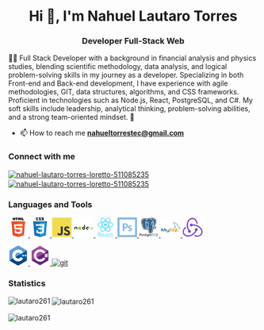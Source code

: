 <h1 align="center">Hi 👋, I'm Nahuel Lautaro Torres</h1>
<h3 align="center">Developer Full-Stack Web</h3>

👨‍💻 Full Stack Developer with a background in financial analysis and physics studies, blending scientific methodology, data analysis, and logical problem-solving skills in my journey as a developer. Specializing in both Front-end and Back-end development, I have experience with agile methodologies, GIT, data structures, algorithms, and CSS frameworks. Proficient in technologies such as Node.js, React, PostgreSQL, and C#. My soft skills include leadership, analytical thinking, problem-solving abilities, and a strong team-oriented mindset. 🚀

- 📫 How to reach me **nahueltorrestec@gmail.com**

<h3 align="left">Connect with me</h3>
<p align="left">
<a href="https://linkedin.com/in/nahuel-lautaro-torres-loretto-511085235" target="blank"><img align="center" src="https://raw.githubusercontent.com/rahuldkjain/github-profile-readme-generator/master/src/images/icons/Social/linked-in-alt.svg" alt="nahuel-lautaro-torres-loretto-511085235" height="30" width="40" /></a> <a href="mailto:nahueltorrestec@gmail.com" target="blank"><img align="center" src="https://res.cloudinary.com/dmusnfifn/image/upload/v1697686961/portafolio/logos/n0vkbugl5nsdal01uh78.png" alt="nahuel-lautaro-torres-loretto-511085235" height="30" width="40" /></a>
</p>



<h3 align="left">Languages and Tools</h3>
<p align="left"> <a href="https://www.w3.org/html/" target="_blank" rel="noreferrer"> <img src="https://raw.githubusercontent.com/devicons/devicon/master/icons/html5/html5-original-wordmark.svg" alt="html5" width="40" height="40"/> </a> <a href="https://www.w3schools.com/css/" target="_blank" rel="noreferrer"> <img src="https://raw.githubusercontent.com/devicons/devicon/master/icons/css3/css3-original-wordmark.svg" alt="css3" width="40" height="40"/> </a> <a href="https://developer.mozilla.org/en-US/docs/Web/JavaScript" target="_blank" rel="noreferrer"> <img src="https://raw.githubusercontent.com/devicons/devicon/master/icons/javascript/javascript-original.svg" alt="javascript" width="40" height="40"/> </a> <a href="https://nodejs.org" target="_blank" rel="noreferrer"> <img src="https://raw.githubusercontent.com/devicons/devicon/master/icons/nodejs/nodejs-original-wordmark.svg" alt="nodejs" width="40" height="40"/> </a> <a href="https://reactjs.org/" target="_blank" rel="noreferrer"> <img src="https://raw.githubusercontent.com/devicons/devicon/master/icons/react/react-original-wordmark.svg" alt="react" width="40" height="40"/> </a> <a href="https://www.photoshop.com/en" target="_blank" rel="noreferrer"> <img src="https://raw.githubusercontent.com/devicons/devicon/master/icons/photoshop/photoshop-line.svg" alt="photoshop" width="40" height="40"/> </a> <a href="https://www.postgresql.org" target="_blank" rel="noreferrer"> <img src="https://raw.githubusercontent.com/devicons/devicon/master/icons/postgresql/postgresql-original-wordmark.svg" alt="postgresql" width="40" height="40"/> </a> <a href="https://www.mysql.com/" target="_blank" rel="noreferrer"> <img src="https://raw.githubusercontent.com/devicons/devicon/master/icons/mysql/mysql-original-wordmark.svg" alt="mysql" width="40" height="40"/> </a> <a href="https://redux.js.org" target="_blank" rel="noreferrer"> <img src="https://raw.githubusercontent.com/devicons/devicon/master/icons/redux/redux-original.svg" alt="redux" width="40" height="40"/> </a> </p><a href="https://www.w3schools.com/cpp/" target="_blank" rel="noreferrer"> <img src="https://raw.githubusercontent.com/devicons/devicon/master/icons/cplusplus/cplusplus-original.svg" alt="cplusplus" width="40" height="40"/> </a> <a href="https://www.w3schools.com/cs/" target="_blank" rel="noreferrer"> <img src="https://raw.githubusercontent.com/devicons/devicon/master/icons/csharp/csharp-original.svg" alt="csharp" width="40" height="40"/> </a> <a href="https://git-scm.com/" target="_blank" rel="noreferrer"> <img src="https://www.vectorlogo.zone/logos/git-scm/git-scm-icon.svg" alt="git" width="40" height="40"/> </a>


<h3 align="left">Statistics</h3>
<p><img align="left" src="https://github-readme-stats.vercel.app/api/top-langs?username=lautaro261&show_icons=true&locale=en&layout=compact&theme=radical" alt="lautaro261" /></p>

<p>&nbsp;<img align="center" src="https://github-readme-stats.vercel.app/api?username=lautaro261&show_icons=true&locale=en&theme=radical" alt="lautaro261" /></p>

<p><img align="center" src="https://github-readme-streak-stats.herokuapp.com/?user=lautaro261&theme=radical" alt="lautaro261" /></p>
